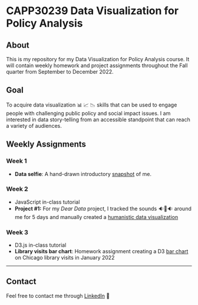 # CAPP30239 Data Visualization for Policy Analysis

## About
This is my repository for my Data Visualization for Policy Analysis course. It will contain weekly homework and project assignments throughout the Fall quarter from September to December 2022.

## Goal
To acquire data visualization 📊 📈 📉 skills that can be used to engage people with challenging public policy and social impact issues. I am interested in data story-telling from an accessible standpoint that can reach a variety of audiences. 

## Weekly Assignments

### Week 1
- **Data selfie**: A hand-drawn introductory [snapshot](https://github.com/magabrielaa/CAPP30239_FA22/tree/main/week_01) of me.

### Week 2
- JavaScript in-class tutorial
- **Project #1:** For my *Dear Data* project, I tracked the sounds 🔉🔔🔉 around me for 5 days and manually created a [humanistic data visualization](https://github.com/magabrielaa/CAPP30239_FA22/tree/main/week_02/dear_data)

### Week 3
- D3.js in-class tutorial
- **Library visits bar chart**: Homework assignment creating a D3 [bar chart](https://github.com/magabrielaa/CAPP30239_FA22/tree/main/week_03) on Chicago library visits in January 2022


---
## Contact
Feel free to contact me through [LinkedIn](https://www.linkedin.com/in/mariagabrielaayala/) 📮